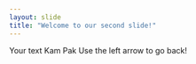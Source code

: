 ```yaml
---
layout: slide
title: "Welcome to our second slide!"
---
```

Your text Kam Pak
Use the left arrow to go back!
